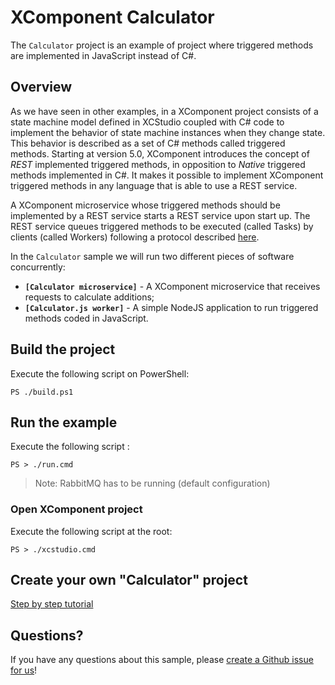 # XComponent Calculator

The `Calculator` project is an example of project where triggered methods are implemented in JavaScript instead of C#.

## Overview

As we have seen in other examples, in a XComponent project consists of a state machine model defined in XCStudio coupled with C# code to implement the behavior of state machine instances when they change state. This behavior is described as a set of C# methods called triggered methods. Starting at version 5.0, XComponent introduces the concept of *REST* implemented triggered methods, in opposition to *Native* triggered methods implemented in C#. It makes it possible to implement XComponent triggered methods in any language that is able to use a REST service.

A XComponent microservice whose triggered methods should be implemented by a REST service starts a REST service upon start up. The REST service queues triggered methods to be executed (called Tasks) by clients (called Workers) following a protocol described [here](https://github.com/xcomponent/XComponent.Functions).

In the `Calculator` sample we will run two different pieces of software concurrently:
* **`[Calculator microservice]`** - A XComponent microservice that receives requests to calculate additions;
* **`[Calculator.js worker]`** - A simple NodeJS application to run triggered methods coded in JavaScript.

## Build the project

Execute the following script on PowerShell:
```
PS ./build.ps1
```

## Run the example

Execute the following script :
```
PS > ./run.cmd
```
> Note: RabbitMQ has to be running (default configuration)

### Open XComponent project

Execute the following script at the root:
```
PS > ./xcstudio.cmd
```

## Create your own "Calculator" project

[ Step by step tutorial ](documentation/README.md)

## Questions?

If you have any questions about this sample, please [create a Github issue for us](https://github.com/xcomponent/xcomponent/issues)!
